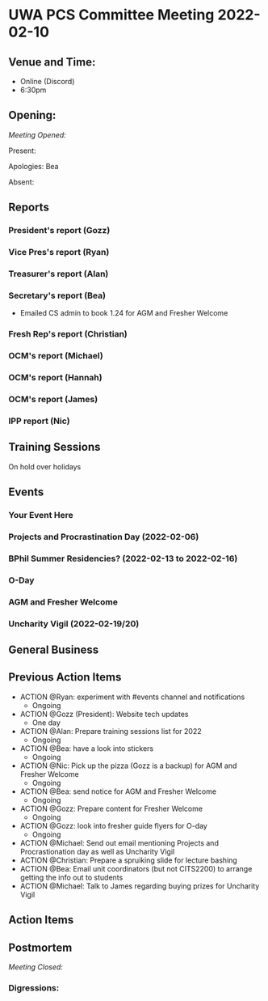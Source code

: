 # UWA PCS Committee Meeting 2022-02-10

## Venue and Time:
- Online (Discord)
- 6:30pm 


## Opening: 

*Meeting Opened:* 

Present:

Apologies: Bea

Absent:


## Reports

### President's report (Gozz)

### Vice Pres's report (Ryan)

### Treasurer's report (Alan)

### Secretary's report (Bea)
- Emailed CS admin to book 1.24 for AGM and Fresher Welcome

### Fresh Rep's report (Christian)

### OCM's report (Michael)

### OCM's report (Hannah)

### OCM's report (James)

### IPP report (Nic)

## Training Sessions
On hold over holidays


## Events


### Your Event Here 

### Projects and Procrastination Day (2022-02-06)


### BPhil Summer Residencies? (2022-02-13 to 2022-02-16)

### O-Day


### AGM and Fresher Welcome

### Uncharity Vigil (2022-02-19/20)

## General Business




## Previous Action Items
- ACTION @Ryan: experiment with #events channel and notifications
  - Ongoing
- ACTION @Gozz (President): Website tech updates
  - One day
- ACTION @Alan: Prepare training sessions list for 2022
  - Ongoing
- ACTION @Bea: have a look into stickers 
  - Ongoing
- ACTION @Nic: Pick up the pizza (Gozz is a backup) for AGM and Fresher Welcome
    - Ongoing
- ACTION @Bea: send notice for AGM and Fresher Welcome
  - Ongoing
- ACTION @Gozz: Prepare content for Fresher Welcome
  - Ongoing
- ACTION @Gozz: look into fresher guide flyers for O-day
  - Ongoing
- ACTION @Michael: Send out email mentioning Projects and Procrastionation day as well as Uncharity Vigil 
- ACTION @Christian: Prepare a spruiking slide for lecture bashing
- ACTION @Bea: Email unit coordinators (but not CITS2200) to arrange getting the info out to students
- ACTION @Michael: Talk to James regarding buying prizes for Uncharity Vigil

## Action Items




## Postmortem

*Meeting Closed:*

### Digressions: 


